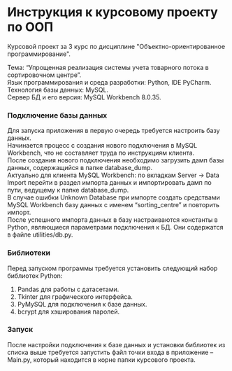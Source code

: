 # Инструкция к курсовому проекту по ООП

Курсовой проект за 3 курс по дисциплине "Объектно-ориентированное программирование".  

Тема: “Упрощенная реализация системы учета товарного потока в сортировочном центре”.  
Язык программирования и среда разработки: Python, IDE PyCharm.  
Технология базы данных: MySQL.  
Сервер БД и его версия: MySQL Workbench 8.0.35.

### Подключение базы данных

Для запуска приложения в первую очередь требуется настроить базу данных.  
Начинается процесс с создания нового подключения в MySQL Workbench, что не составляет труда по инструкциям клиента.  
После создания нового подключения необходимо загрузить дамп базы данных, содержащийся в папке database_dump.  
Актуально для клиента MySQL Workbench: по вкладкам Server -> Data Import перейти в раздел импорта данных и импортировать дамп по пути, ведущему к папке database_dump.  
В случае ошибки Unknown Database при импорте создать средствами MySQL Workbench базу данных с именем “sorting_centre” и повторить импорт.  
После успешного импорта данных в базу настраиваются константы в Python, являющиеся параметрами подключения к БД. Они содержатся в файле utilities/db.py.
 
### Библиотеки

Перед запуском программы требуется установить следующий набор библиотек Python:
1)	Pandas для работы с датасетами.
2)	Tkinter для графического интерфейса.
3)	PyMySQL для подключения к базе данных.
4)	bcrypt для хэширования паролей.

### Запуск
После настройки подключения к базе данных и установки библиотек из списка выше требуется запустить файл точки входа в приложение – Main.py, который находится в корне папки курсового проекта.


